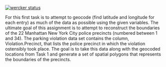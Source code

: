 [![wercker status](https://app.wercker.com/status/4b0e49df5f33de398e7e6b7eb5c6028e/s/master "wercker status")](https://app.wercker.com/project/byKey/4b0e49df5f33de398e7e6b7eb5c6028e)

For this first task is to attempt to geocode (find latitude and longitude for each entry) as much of the data as possible using the given variables.
The ultimate goal of this assignment is to attempt to reconstruct the boundaries of the 22 Manhattan New York City police precincts (numbered between 1 and 34). The parking violation data set contains the column, Violation.Precinct, that lists the police precinct in which the violation ostensibly took place. The goal is to take this data along with the geocoded locations from Task 1 and generate a set of spatial polygons that represents the boundaries of the precincts.
